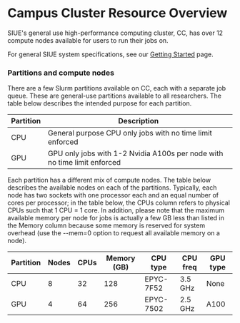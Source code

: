 # Campus Cluster Resource Overview
SIUE's general use high-performance computing cluster, CC, has over 12 compute nodes available for users to run their jobs on.

For general SIUE system specifications, see our [Getting Started](getting-started.md) page.

### Partitions and compute nodes
There are a few Slurm partitions available on CC, each with a separate job queue. These are general-use partitions available to all researchers. The table below describes the intended purpose for each partition.

| Partition | Description |
| --- | --- |
| CPU | General purpose CPU only jobs with no time limit enforced |
| GPU | GPU only jobs with 1-2 Nvidia A100s per node with no time limit enforced |

Each partition has a different mix of compute nodes. The table below describes the available nodes on each of the partitions. Typically, each node has two sockets with one processor each and an equal number of cores per processor; in the table below, the CPUs column refers to physical CPUs such that 1 CPU = 1 core. In addition, please note that the maximum available memory per node for jobs is actually a few GB less than listed in the Memory column because some memory is reserved for system overhead (use the --mem=0 option to request all available memory on a node).

| Partition	| Nodes	| CPUs |	Memory (GB)	| CPU type |	CPU freq |	GPU type |
| --- | --- |--- | --- | --- | --- | --- |
| CPU |	8	| 32	| 128	| EPYC-7F52	| 3.5 GHz | None |
| GPU | 4 | 64 | 256 | EPYC-7502 | 2.5 GHz | A100 |
